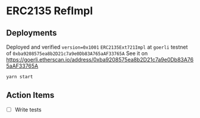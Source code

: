 # ERC2135 RefImpl

## Deployments

Deployed and verified `version=0x1001` `ERC2135Ext721Impl` at `goerli` testnet of `0xba9208575ea8b2D21c7a9e0Db83A765aAF33765A`
See it on https://goerli.etherscan.io/address/0xba9208575ea8b2D21c7a9e0Db83A765aAF33765A


```sh
yarn start
```

## Action Items

- [ ] Write tests
